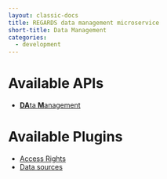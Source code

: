 ```yaml
---
layout: classic-docs
title: REGARDS data management microservice
short-title: Data Management
categories:
  - development
---
```


# Available APIs

- [**DA**ta **M**anagement](/development/regards/dam/api/model-api/)

# Available Plugins

- [Access Rights](/development/regards/dam/plugins/access-rights/access-rights-plugins/)
- [Data sources](/development/regards/dam/plugins/data-source/data-source-plugins/)
